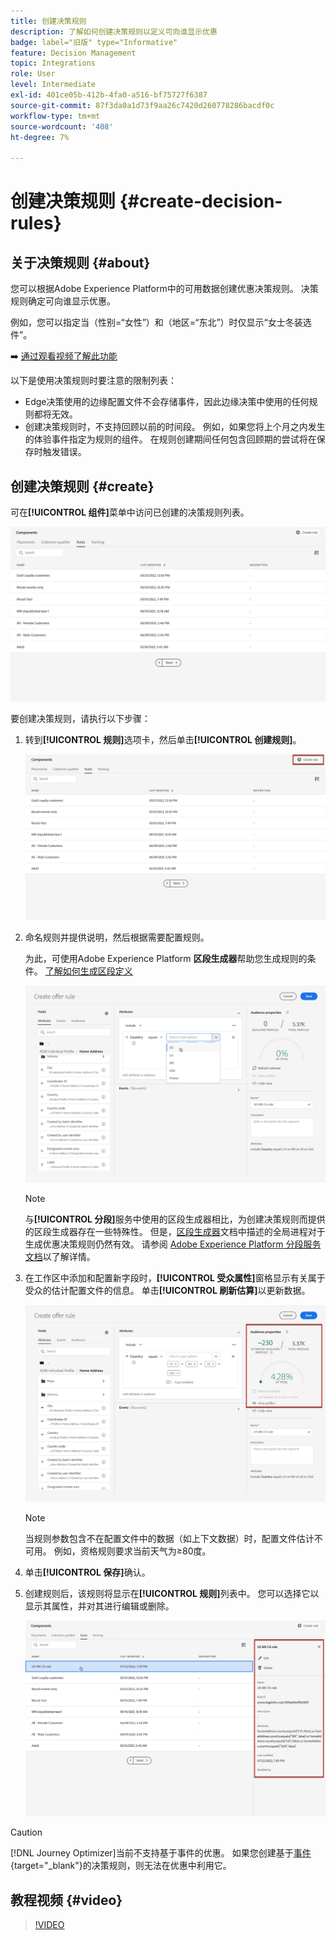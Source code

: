 ```yaml
---
title: 创建决策规则
description: 了解如何创建决策规则以定义可向谁显示优惠
badge: label="旧版" type="Informative"
feature: Decision Management
topic: Integrations
role: User
level: Intermediate
exl-id: 401ce05b-412b-4fa0-a516-bf75727f6387
source-git-commit: 87f3da0a1d73f9aa26c7420d260778286bacdf0c
workflow-type: tm+mt
source-wordcount: '408'
ht-degree: 7%

---
```


# 创建决策规则 {#create-decision-rules}

## 关于决策规则 {#about}

您可以根据Adobe Experience Platform中的可用数据创建优惠决策规则。 决策规则确定可向谁显示优惠。

例如，您可以指定当（性别=“女性”）和（地区=“东北”）时仅显示“女士冬装选件”。

➡️ [通过观看视频了解此功能](#video)

以下是使用决策规则时要注意的限制列表：

* Edge决策使用的边缘配置文件不会存储事件，因此边缘决策中使用的任何规则都将无效。
* 创建决策规则时，不支持回顾以前的时间段。 例如，如果您将上个月之内发生的体验事件指定为规则的组件。 在规则创建期间任何包含回顾期的尝试将在保存时触发错误。
  <!--* Decision requests that use the hub profile will look at the last 100 experience events on the profile to evaluate rules that reference historical experience events.-->

## 创建决策规则 {#create}

可在&#x200B;**[!UICONTROL 组件]**&#x200B;菜单中访问已创建的决策规则列表。

![](../assets/decision_rules_list.png)

要创建决策规则，请执行以下步骤：

1. 转到&#x200B;**[!UICONTROL 规则]**&#x200B;选项卡，然后单击&#x200B;**[!UICONTROL 创建规则]**。

   ![](../assets/offers_decision_rule_creation.png)

1. 命名规则并提供说明，然后根据需要配置规则。

   为此，可使用Adobe Experience Platform **区段生成器**&#x200B;帮助您生成规则的条件。 [了解如何生成区段定义](../../audience/creating-a-segment-definition.md)

   <!--In this example, the rule will target customers that have the "Gold" loyalty level.-->

   ![](../assets/offers_decision_rule_creation_segment.png)

   >[!NOTE]
   >
   >与&#x200B;**[!UICONTROL 分段]**&#x200B;服务中使用的区段生成器相比，为创建决策规则而提供的区段生成器存在一些特殊性。 但是，[区段生成器](../../audience/creating-a-segment-definition.md)文档中描述的全局进程对于生成优惠决策规则仍然有效。 请参阅 [Adobe Experience Platform 分段服务文档](https://experienceleague.adobe.com/docs/experience-platform/segmentation/ui/segment-builder.html?lang=zh-Hans)以了解详情。

1. 在工作区中添加和配置新字段时，**[!UICONTROL 受众属性]**&#x200B;窗格显示有关属于受众的估计配置文件的信息。 单击&#x200B;**[!UICONTROL 刷新估算]**&#x200B;以更新数据。

   ![](../assets/offers_decision_rule_creation_estimate.png)

   >[!NOTE]
   >
   >当规则参数包含不在配置文件中的数据（如上下文数据）时，配置文件估计不可用。 例如，资格规则要求当前天气为≥80度。

1. 单击&#x200B;**[!UICONTROL 保存]**&#x200B;确认。

1. 创建规则后，该规则将显示在&#x200B;**[!UICONTROL 规则]**&#x200B;列表中。 您可以选择它以显示其属性，并对其进行编辑或删除。

   ![](../assets/rule_created.png)

>[!CAUTION]
>
>[!DNL Journey Optimizer]当前不支持基于事件的优惠。 如果您创建基于[事件](https://experienceleague.adobe.com/docs/experience-platform/segmentation/ui/segment-builder.html?lang=zh-Hans#events){target="_blank"}的决策规则，则无法在优惠中利用它。

## 教程视频 {#video}

>[!VIDEO](https://video.tv.adobe.com/v/341363?quality=12&captions=chi_hans)
